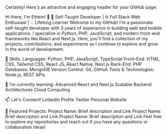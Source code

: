 
Certainly! Here's an attractive and engaging header for your GitHub page:

Hi there, I'm Ethem! 👋
🚀 Self-Taught Developer | 🌐 Full Stack Web Enthusiast | 💡 Lifelong Learner
Welcome to my GitHub! I'm a passionate self-taught developer with 3 years of experience in building web and mobile applications. I specialize in Python, PHP, JavaScript, and modern front-end frameworks like React and Next.js. Here, you'll find a collection of my projects, contributions, and experiments as I continue to explore and grow in the world of development.

🌟 Skills:
Languages: Python, PHP, JavaScript, TypeScript
Front-End: HTML, CSS, Tailwind CSS, React JS, React Native, Next.js
Back-End: PHP
Databases: MongoDB
Version Control: Git, GitHub
Tools & Technologies: Node.js, REST APIs

🌱 I’m currently learning:
Advanced React and Next.js
Scalable Backend Architectures
Cloud Computing

📫 Let's Connect!
LinkedIn Profile
Twitter
Personal Website

📂 Featured Projects:
Project Name: Brief description and Link
Project Name: Brief description and Link
Project Name: Brief description and Link
Feel free to explore my repositories and reach out if you have any questions or collaboration ideas!
